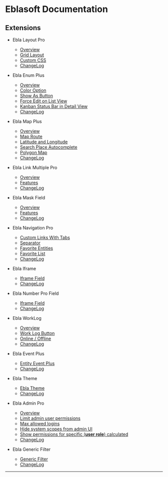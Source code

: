 # Eblasoft Documentation

## Extensions

* Ebla Layout Pro
  * [Overview](extensions/ebla-layout-pro/overview.md)
  * [Grid Layout](extensions/ebla-layout-pro/grid-layout.md)
  * [Custom CSS](extensions/ebla-layout-pro/custom-css.md)
  * [ChangeLog](extensions/ebla-layout-pro/changelog.md)

* Ebla Enum Plus
  * [Overview](extensions/enum-plus/overview.md)
  * [Color Option](extensions/enum-plus/color-option.md)
  * [Show As Button](extensions/enum-plus/show-as-button.md)
  * [Force Edit on List View](extensions/enum-plus/force-edit-on-list-view.md)
  * [Kanban Status Bar in Detail View](extensions/enum-plus/kanban-status-bar-in-detail-view.md)
  * [ChangeLog](extensions/enum-plus/changelog.md)

* Ebla Map Plus
  * [Overview](extensions/map-plus/overview.md)
  * [Map Route](extensions/map-plus/map-route.md)
  * [Latitude and Longitude](extensions/map-plus/latitude-and-longitude.md)
  * [Search Place Autocomplete](extensions/map-plus/search-place-autocomplete.md)
  * [Polygon Map](extensions/map-plus/polygon-map.md)
  * [ChangeLog](extensions/map-plus/changelog.md)

* Ebla Link Multiple Pro
  * [Overview](extensions/link-multiple-pro/overview.md)
  * [Features](extensions/link-multiple-pro/features.md)
  * [ChangeLog](extensions/link-multiple-pro/changelog.md)

* Ebla Mask Field
  * [Overview](extensions/mask-field/overview.md)
  * [Features](extensions/link-multiple-pro/features.md)
  * [ChangeLog](extensions/link-multiple-pro/changelog.md)

* Ebla Navigation Pro
  * [Custom Links With Tabs](extensions/nav-pro/custom-links-with-tabs.md)
  * [Separator](extensions/nav-pro/separator.md)
  * [Favorite Entities](extensions/nav-pro/favorite-entities.md)
  * [Favorite List](extensions/nav-pro/favorite-list.md)
  * [ChangeLog](extensions/nav-pro/changelog.md)

* Ebla Iframe
  * [Iframe Field](extensions/iframe/iframe-field.md)
  * [ChangeLog](extensions/iframe/changelog.md)

* Ebla Number Pro Field
  * [Iframe Field](extensions/number-pro/number-pro-field.md)
  * [ChangeLog](extensions/number-pro/changelog.md)

* Ebla WorkLog
  * [Overview](extensions/work-log/overview.md)
  * [Work Log Button](extensions/work-log/work-log-button.md)
  * [Online / Offline](extensions/work-log/online-offline.md)
  * [ChangeLog](extensions/work-log/changelog.md)

* Ebla Event Plus
  * [Entity Event Plus](extensions/event-plus/event-plus.md)
  * [ChangeLog](extensions/event-plus/changelog.md)

* Ebla Theme
  * [Ebla Theme](extensions/theme/ebla-theme.md)
  * [ChangeLog](extensions/theme/changelog.md)

* Ebla Admin Pro
  * [Overview](extensions/admin-pro/overview.md)
  * [Limit admin user permissions](extensions/admin-pro/limit-admin-user-permissions.md)
  * [Max allowed logins](extensions/admin-pro/max-allowed-logins.md)
  * [Hide system scopes from admin UI](extensions/admin-pro/hide-system-scopes-from-admin-ui.md)
  * [Show permissions for specific (**user role**) calculated](extensions/admin-pro/show-permissions-for-specific-user-calculated.md)
  * [ChangeLog](extensions/admin-pro/changelog.md)

* Ebla Generic Filter
  * [Generic Filter](extensions/generic-filter/generic-filter.md)
  * [ChangeLog](extensions/generic-filter/changelog.md)
---